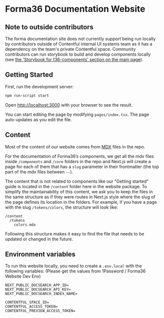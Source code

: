 # Forma36 Documentation Website

## Note to outside contributors

The forma documentation site does not currently support being run locally by contributors outside of Contentful internal UI systems team as it has a dependency on the team's private Contentful space. Community contributors can run storybook to build and develop components locally (see [the 'Storybook for f36-components' section on the main page](https://github.com/contentful/forma-36#storybook-for-f36-components)).

## Getting Started

First, run the development server:

```bash
npm run-script start
```

Open [http://localhost:3000](http://localhost:3000) with your browser to see the result.

You can start editing the page by modifying `pages/index.tsx`. The page auto-updates as you edit the file.

## Content

Most of the content of our website comes from [MDX](https://mdxjs.com/) files in the repo.

For the documentation of Forma36’s components, we get all the mdx files inside `/components` and `/core` folders in the repo
and Next.js will create a page for each of them that has a `slug` parameter in their frontmatter (the top part of the mdx files between `--`).

The content that is not related to components like our "Getting started" guide is located in the `/content` folder here in the website package.
To simplify the maintainability of this content, we ask you to keep the files in the same structure as if they were routes in Next.js style
where the slug of the page defines its location in the folders.
For example, if you have a page with the slug `/tokens/colors`, the structure will look like:

```
/content
  /tokens
    colors.mdx
```

Following this structure makes it easy to find the file that needs to be updated or changed in the future.

## Environment variables

To run this website locally, you need to create a `.env.local` with the following variables:
(Please get the values from 1Password / Forma36 Website Dev Env)

```
NEXT_PUBLIC_DOCSEARCH_APP_ID=
NEXT_PUBLIC_DOCSEARCH_API_KEY=
NEXT_PUBLIC_DOCSEARCH_INDEX_NAME=

CONTENTFUL_SPACE_ID=
CONTENTFUL_ACCESS_TOKEN=
CONTENTFUL_PREVIEW_ACCESS_TOKEN=
```
